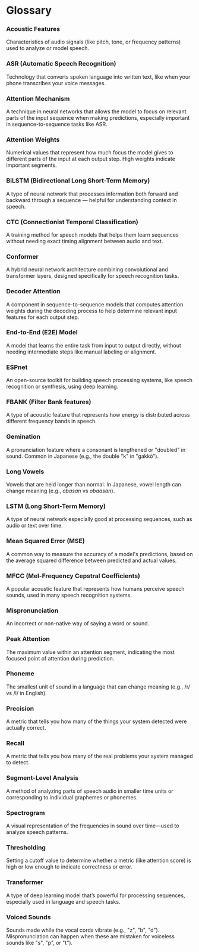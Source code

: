 # Glossary

### **Acoustic Features**
Characteristics of audio signals (like pitch, tone, or frequency patterns) used to analyze or model speech.

### **ASR (Automatic Speech Recognition)**
Technology that converts spoken language into written text, like when your phone transcribes your voice messages.

### **Attention Mechanism**
A technique in neural networks that allows the model to focus on relevant parts of the input sequence when making predictions, especially important in sequence-to-sequence tasks like ASR.

### **Attention Weights**
Numerical values that represent how much focus the model gives to different parts of the input at each output step. High weights indicate important segments.

### **BiLSTM (Bidirectional Long Short-Term Memory)**
A type of neural network that processes information both forward and backward through a sequence — helpful for understanding context in speech.

### **CTC (Connectionist Temporal Classification)**
A training method for speech models that helps them learn sequences without needing exact timing alignment between audio and text.

### **Conformer**
A hybrid neural network architecture combining convolutional and transformer layers, designed specifically for speech recognition tasks.

### **Decoder Attention**
A component in sequence-to-sequence models that computes attention weights during the decoding process to help determine relevant input features for each output step.

### **End-to-End (E2E) Model**
A model that learns the entire task from input to output directly, without needing intermediate steps like manual labeling or alignment.

### **ESPnet**
An open-source toolkit for building speech processing systems, like speech recognition or synthesis, using deep learning.

### **FBANK (Filter Bank features)**
A type of acoustic feature that represents how energy is distributed across different frequency bands in speech.

### **Gemination**
A pronunciation feature where a consonant is lengthened or "doubled" in sound. Common in Japanese (e.g., the double "k" in "gakkō").

### **Long Vowels**
Vowels that are held longer than normal. In Japanese, vowel length can change meaning (e.g., *obasan* vs *obaasan*).

### **LSTM (Long Short-Term Memory)**
A type of neural network especially good at processing sequences, such as audio or text over time.

### **Mean Squared Error (MSE)**
A common way to measure the accuracy of a model's predictions, based on the average squared difference between predicted and actual values.

### **MFCC (Mel-Frequency Cepstral Coefficients)**
A popular acoustic feature that represents how humans perceive speech sounds, used in many speech recognition systems.

### **Mispronunciation**
An incorrect or non-native way of saying a word or sound.

### **Peak Attention**
The maximum value within an attention segment, indicating the most focused point of attention during prediction.

### **Phoneme**
The smallest unit of sound in a language that can change meaning (e.g., /r/ vs /l/ in English).

### **Precision**
A metric that tells you how many of the things your system detected were actually correct.

### **Recall**
A metric that tells you how many of the real problems your system managed to detect.

### **Segment-Level Analysis**
A method of analyzing parts of speech audio in smaller time units or corresponding to individual graphemes or phonemes.

### **Spectrogram**
A visual representation of the frequencies in sound over time—used to analyze speech patterns.

### **Thresholding**
Setting a cutoff value to determine whether a metric (like attention score) is high or low enough to indicate correctness or error.

### **Transformer**
A type of deep learning model that’s powerful for processing sequences, especially used in language and speech tasks.

### **Voiced Sounds**
Sounds made while the vocal cords vibrate (e.g., "z", "b", "d"). Mispronunciation can happen when these are mistaken for voiceless sounds like "s", "p", or "t").
